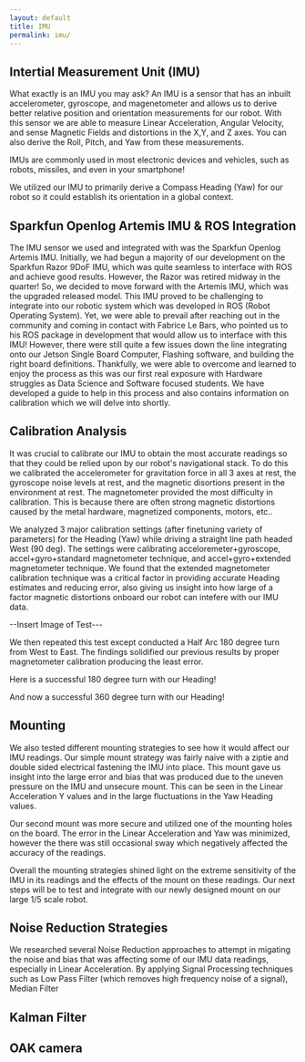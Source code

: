 ```yaml
---
layout: default
title: IMU
permalink: imu/
---
```


## Intertial Measurement Unit (IMU)
What exactly is an IMU you may ask? An IMU is a sensor that has an inbuilt accelerometer, gyroscope, and magenetometer and allows us to derive better relative position and orientation measurements for our robot. With this sensor we are able to measure Linear Acceleration, Angular Velocity, and sense Magnetic Fields and distortions in the X,Y, and Z axes. You can also derive the Roll, Pitch, and Yaw from these measurements.

IMUs are commonly used in most electronic devices and vehicles, such as robots, missiles, and even in your smartphone! 

We utilized our IMU to primarily derive a Compass Heading (Yaw) for our robot so it could establish its orientation in a global context. 

## Sparkfun Openlog Artemis IMU & ROS Integration

The IMU sensor we used and integrated with was the Sparkfun Openlog Artemis IMU. Initially, we had begun a majority of our development on the Sparkfun Razor 9DoF IMU, which was quite seamless to interface with ROS and achieve good results. However, the Razor was retired midway in the quarter! So, we decided to move forward with the Artemis IMU, which was the upgraded released model. This IMU proved to be challenging to integrate into our robotic system which was developed in ROS (Robot Operating System). Yet, we were able to prevail after reaching out in the community and coming in contact with Fabrice Le Bars, who pointed us to his ROS package in development that would allow us to interface with this IMU! However, there were still quite a few issues down the line integrating onto our Jetson Single Board Computer, Flashing software, and building the right board definitions. Thankfully, we were able to overcome and learned to enjoy the process as this was our first real exposure with Hardware struggles as Data Science and Software focused students. We have developed a guide to help in this process and also contains information on calibration which we will delve into shortly.

## Calibration Analysis
It was crucial to calibrate our IMU to obtain the most accurate readings so that they could be relied upon by our robot's navigational stack. 
To do this we calibrated the accelerometer for gravitation force in all 3 axes at rest, the gyroscope noise levels at rest, and the magnetic disortions present in the environment at rest. The magnetometer provided the most difficulty in calibration. This is because there are often strong magnetic distortions caused by the metal hardware, magnetized components, motors, etc.. 

We analyzed 3 major calibration settings (after finetuning variety of parameters) for the Heading (Yaw) while driving a straight line path headed West (90 deg). The settings were calibrating acceloremeter+gyroscope, accel+gyro+standard magnetometer technique, and accel+gyro+extended magnetometer technique.
We found that the extended magnetometer calibration technique was a critical factor in providing accurate Heading estimates and reducing error, also giving us insight into how large of a factor magnetic distortions onboard our robot can intefere with our IMU data. 

--Insert Image of Test---

We then repeated this test except conducted a Half Arc 180 degree turn from West to East. The findings solidified our previous results by proper magnetometer calibration producing the least error. 

Here is a successful 180 degree turn with our Heading!

And now a successful 360 degree turn with our Heading!

## Mounting

We also tested different mounting strategies to see how it would affect our IMU readings. Our simple mount strategy was fairly naive with a ziptie and double sided electrical fastening the IMU into place. This mount gave us insight into the large error and bias that was produced due to the uneven pressure on the IMU and unsecure mount. This can be seen in the Linear Acceleration Y values and in the large fluctuations in the Yaw Heading values. 

Our second mount was more secure and utilized one of the mounting holes on the board. The error in the Linear Acceleration and Yaw was minimized, however the there was still occasional sway which negatively affected the accuracy of the readings. 

Overall the mounting strategies shined light on the extreme sensitivity of the IMU in its readings and the effects of the mount on these readings. Our next steps will be to test and integrate with our newly designed mount on our large 1/5 scale robot. 


## Noise Reduction Strategies

We researched several Noise Reduction approaches to attempt in migating the noise and bias that was affecting some of our IMU data readings, especially in Linear Acceleration. By applying Signal Processing techniques such as Low Pass Filter (which removes high frequency noise of a signal), Median Filter 

## Kalman Filter 

## OAK camera
